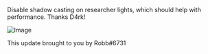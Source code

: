 Disable shadow casting on researcher lights, which should help with performance. Thanks D4rk!



![Image](https://i.imgur.com/btFKmZt.jpg)

This update brought to you by Robb#6731
